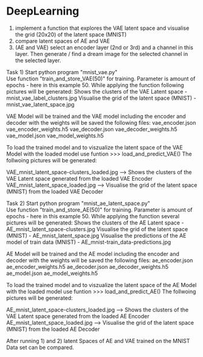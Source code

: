 # DeepLearning

1. implement a function that explores the VAE latent space and visualise the grid (20x20) of the latent space (MNIST)
2. compare latent spaces of AE and VAE
3. (AE and VAE) select an encoder layer (2nd or 3rd) and a channel in this layer. Then generate / find a dream image for the selected channel in the selected layer.

Task 1) 
Start python program "mnist_vae.py"  
Use function "train_and_store_VAE(50)" for training. Parameter is amount of epochs - here in this example 50. While applying the function following pictures will be generated:
Shows the clusters of the VAE Latent space - mnist_vae_label_clusters.jpg
Visualise the grid  of the latent space (MNIST) -  mnist_vae_latent_space.jpg


VAE Model will be trained and the VAE model including the encoder and decoder with the weights will be saved the following files:
vae_encoder.json
vae_encoder_weights.h5
vae_decoder.json
vae_decoder_weights.h5
vae_model.json
vae_model_weights.h5

To load the trained model and to viszualize the latent space of the VAE Model with the loaded model  use funtion >>> load_and_predict_VAE()
The follwoing pictures will be generated:

VAE_mnist_latent_space-clusters_loaded.jpg --> Shows the clusters of the VAE Latent space generated from the loaded VAE Encoder
VAE_mnist_latent_space_loaded.jpg --> Visualise the grid  of the latent space (MNIST) from the loaded VAE Decoder


Task 2) 
Start python program "mnist_ae_latent_space.py"  
Use function "train_and_store_AE(50)" for training. Parameter is amount of epochs - here in this example 50. While applying the function several pictures will be generated:
Shows the clusters of the AE Latent space - AE_mnist_latent_space-clusters.jpg
Visualise the grid  of the latent space (MNIST) -  AE_mnist_latent_space.jpg
Visualise the predictions of the AE model of train data (MNIST) -  AE_mnist-train_data-predictions.jpg

AE Model will be trained and the AE model including the encoder and decoder with the weights will be saved the following files:
ae_encoder.json
ae_encoder_weights.h5
ae_decoder.json
ae_decoder_weights.h5
ae_model.json
ae_model_weights.h5

To load the trained model and to viszualize the latent space of the AE Model with the loaded model  use funtion >>> load_and_predict_AE()
The follwoing pictures will be generated:

AE_mnist_latent_space-clusters_loaded.jpg --> Shows the clusters of the VAE Latent space generated from the loaded AE Encoder
AE_mnist_latent_space_loaded.jpg --> Visualise the grid  of the latent space (MNIST) from the loaded AE Decoder

After running 1) and 2) latent Spaces of AE and VAE trained on the MNIST Data set can be compared. 
